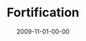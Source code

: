 ---
layout: message
category: message
series: "The Garden"
title: "Fortification"
date: 2009-11-01-00-00
message_id: 588
audio: "http://s3.amazonaws.com/crossroads-media/messages/audio/Garden4.mp3"
audio-duration: "34:05"
description: "Brian Tome discusses why it's important for us to be resilient and patiently active, even in the midst of a storm."
video: "http://s3.amazonaws.com/crossroads-media/messages/video/Garden4.mp4"
video-duration: "34:05"
video-image: "http://s3.amazonaws.com/crossroads-media/images/Garden4-still.jpg"
program: "http://s3.amazonaws.com/crossroads-media/documents/10-11_31-01_09Program.pdf"
notes-description: ""
notes: "http://s3.amazonaws.com/crossroads-media/documents/SN_11-1_09.pdf"
notes-title: "Fortification (Study Notes)"
tag: 
 - patience
 - waiting
 - storm
 - tome
 - growth
explicit: false
---